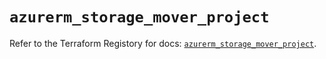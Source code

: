 # `azurerm_storage_mover_project`

Refer to the Terraform Registory for docs: [`azurerm_storage_mover_project`](https://registry.terraform.io/providers/hashicorp/azurerm/3.72.0/docs/resources/storage_mover_project).
